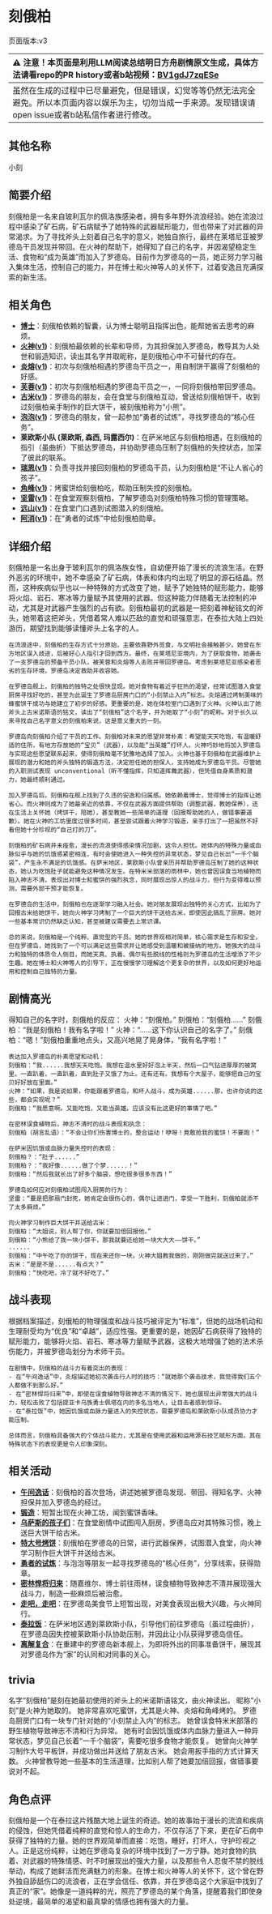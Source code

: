 # 刻俄柏
页面版本:v3
 

| :warning: 注意！本页面是利用LLM阅读总结明日方舟剧情原文生成，具体方法请看repo的PR history或者b站视频：[BV1gdJ7zqESe](https://www.bilibili.com/video/BV1gdJ7zqESe/)         |
|:----------------------------|
| 虽然在生成的过程中已尽量避免，但是错误，幻觉等等仍然无法完全避免。所以本页面内容以娱乐为主，切勿当成一手来源。发现错误请open issue或者b站私信作者进行修改。|



## 其他名称
小刻
## 简要介绍
刻俄柏是一名来自玻利瓦尔的佩洛族感染者，拥有多年野外流浪经验。她在流浪过程中感染了矿石病，矿石病赋予了她特殊的武器赋形能力，但也带来了对武器的异常渴求。为了寻找斧头上刻着自己名字的意义，她独自旅行，最终在莱塔尼亚被罗德岛干员发现并带回。在火神的帮助下，她得知了自己的名字，并因渴望稳定生活、食物和“成为英雄”而加入了罗德岛。目前作为罗德岛的一员，她正努力学习融入集体生活，控制自己的能力，并在博士和火神等人的关怀下，过着安逸且充满探索的新生活。
## 相关角色
-   **[博士](extended_char_bo_shi.md)**：刻俄柏依赖的智囊，认为博士聪明且指挥出色，能帮她省去思考的麻烦。
-   **[火神](char_163_hpsts.md)([v1](../chars/char_163_hpsts.md))**：刻俄柏最依赖的长辈和导师，为其担保加入罗德岛，教导其为人处世和锻造知识，读出其名字并取昵称，是刻俄柏心中不可替代的存在。
-   **[炎熔](char_121_lava.md)([v1](../chars/char_121_lava.md))**：初次与刻俄柏相遇的罗德岛干员之一，用自制饼干赢得了刻俄柏的好感。
-   **[芙蓉](char_120_hibisc.md)([v1](../chars/char_120_hibisc.md))**：初次与刻俄柏相遇的罗德岛干员之一，一同将刻俄柏带回罗德岛。
-   **[古米](char_196_sunbr.md)([v1](../chars/char_196_sunbr.md))**：罗德岛的朋友，会在食堂与刻俄柏互动，曾送给刻俄柏饼干，收到过刻俄柏亲手制作的巨大饼干，被刻俄柏称为“小熊”。
-   **[泡泡](char_381_bubble.md)([v1](../chars/char_381_bubble.md))**：罗德岛的朋友，曾一起参加“勇者的试炼”，寻找罗德岛的“核心任务”。
-   **莱欧斯小队 (莱欧斯, 森西, 玛露西尔)**：在萨米地区与刻俄柏相遇，在刻俄柏的指引（虽曲折）下抵达罗德岛，并协助罗德岛压制了刻俄柏的失控状态，加深了彼此的联系。
-   **[瑞恩](extended_char_rui_en.md)([v1](../chars/extended_char_rui_en.md))**：负责寻找并接回刻俄柏的罗德岛干员，认为刻俄柏是“不让人省心的孩子”。
-   **[角峰](char_199_yak.md)([v1](../chars/char_199_yak.md))**：烤蜜饼给刻俄柏吃，帮助压制失控的刻俄柏。
-   **[坚雷](char_260_durnar.md)([v1](../chars/char_260_durnar.md))**：在食堂观察刻俄柏，了解罗德岛对刻俄柏特殊习惯的管理策略。
-   **[远山](char_109_fmout.md)([v1](../chars/char_109_fmout.md))**：在食堂门口遇到试图潜入的刻俄柏。
-   **[阿消](char_277_sqrrel.md)([v1](../chars/char_277_sqrrel.md))**：在“勇者的试炼”中给刻俄柏勋章。
## 详细介绍
刻俄柏是一名出身于玻利瓦尔的佩洛族女性，自幼便开始了漫长的流浪生活。在野外恶劣的环境中，她不幸感染了矿石病，体表和体内均出现了明显的源石结晶。然而，这种疾病似乎也以一种特殊的方式改变了她，赋予了她独特的赋形能力，能够将火焰、岩石、寒冰等力量赋予其使用的武器。但这种能力伴随着无法控制的冲动，尤其是对武器产生强烈的占有欲。刻俄柏最初的武器是一把刻着神秘铭文的斧头，她带着这把斧头，凭借着常人难以匹敌的直觉和顽强意志，在泰拉大陆上四处游历，期望找到能够读懂斧头上名字的人。

    在流浪途中，刻俄柏的生存方式十分原始，主要依靠野外觅食，与文明社会接触甚少。她曾在东方地区误入歧途，后被好心人指引才回到西方。最终，在莱塔尼亚境内，为了获取食物，她袭击了一支罗德岛的预备干员小队，被芙蓉和炎熔等人击败并带回罗德岛。考虑到莱塔尼亚感染者恶劣的生存环境，罗德岛决定救助并收容她。

    在罗德岛舰上，刻俄柏的独特之处很快显现。她对食物有着近乎狂热的渴望，经常试图潜入食堂厨房寻找好吃的，甚至为此诞生了罗德岛厨房门口的“小刻禁止入内”标志。炎熔通过烤制美味的蜂蜜饼干成功与她建立了初步的好感。更重要的是，她在体检室门口遇到了火神。火神认出了她斧头上古米诺斯语的铭文，读出了“刻俄柏”这个名字，并为她取了“小刻”的昵称。对于长久以来寻找自己名字意义的刻俄柏来说，这是意义重大的一刻。

    罗德岛向刻俄柏介绍了干员的工作。刻俄柏对未来的愿望非常朴素：希望能天天吃饱，有温暖舒适的住所，有地方存放她的“宝贝”（武器），以及能“当英雄”打坏人。火神巧妙地将加入罗德岛与实现这些愿望联系起来，使得刻俄柏毫不犹豫地选择了加入。火神也基于刻俄柏在武器维护上展现的潜力和她的斧头独特的锻造方法，决定担任她的担保人，支持她成为罗德岛干员。尽管她的入职测试表现 unconventional（听不懂指挥，只知道挥舞武器），但凭借自身素质和潜力，她最终顺利通过。

    加入罗德岛后，刻俄柏在舰上找到了久违的安逸和归属感。她依赖着博士，觉得博士的指挥让她省心。而火神则成为了她最亲近的依靠，不仅在武器方面提供帮助（调整武器，教她保养），还在生活上关怀她（烤饼干，陪她），甚至教她一些简单的道理（回报帮助她的人，做错事要道歉）。她在火神的工坊里度过很多时间，甚至尝试跟着火神学习锻造，亲手打出了一把虽然不好看但她十分珍视的“自己打的刀”。

    刻俄柏的矿石病并未痊愈，漫长的流浪使得感染情况加剧，这令人担忧。她体内的特殊力量或血脉似乎与她的饥饿感紧密相连，有时会使她进入一种失控的异常状态，梦见自己长出“一千个脑袋”，产生永不满足的饥饿感。在萨米地区，莱欧斯小队曾亲历并帮助罗德岛压制了她的这种状态，她认为吃饱肚子就能避免这种情况发生。在特米米部落的雨林中，她也曾因误食当地植物而陷入神志不清，表现出对博士和蜜饼的强烈执念，同时展现出惊人的战斗力，但行为变得难以预测，需要外部干预才能恢复。

    在罗德岛的生活中，刻俄柏也在逐渐学习融入社会。她对朋友展现出独特的关心方式，比如为了回报古米给她饼干，她向火神学习烤制了一个巨大的饼干送给古米，即使因此搞乱了厨房。她对一些基本常识仍然缺乏认知，甚至被建议需要去上常识课。

    总的来说，刻俄柏是一个纯粹、直觉型的干员。她的世界观相对简单，核心需求是生存和安全，但在罗德岛，她找到了一个可以满足这些需求并让她感受到温暖和被接纳的地方。她强大的战斗力和独特的体质令人侧目，而她天真、执着、偶尔有些脱线的性格则为罗德岛的生活增添了不少生趣。她在博士和火神等人的引导下，正在慢慢学习理解这个更复杂的世界，以及如何更好地运用和控制自己独特的力量。
## 剧情高光
得知自己的名字时，刻俄柏的反应：
    火神：“刻俄柏。”
    刻俄柏：“刻俄柏......”
    刻俄柏：“我是刻俄柏！我有名字啦！”
    火神：“......这下你认识自己的名字了。”
    刻俄柏：“嗯！”刻俄柏重重地点头，又高兴地晃了晃身体，“我有名字啦！”

    表达加入罗德岛的朴素愿望和动机：
    刻俄柏：“我......我想天天吃饱。我想在温水里好好泡上半天，然后一口气钻进厚厚的被窝里。一直趴着，一直趴着，直到肚子又饿了为止。还有还有。我想有个大屋子，能够把自己的宝贝好好放在里面。”
    火神：“如果，我是说如果，你能跟着罗德岛，和坏人战斗，成为英雄......那，也许你说的这些，都会实现呢？”
    刻俄柏：“我愿意啊。又能吃饱，又能当英雄。应该没有比这更好的事情了吧。”

    在密林误食植物后，神志不清时的战斗表现和执念：
    刻俄柏（胡言乱语）：“不会让你们伤害博士的，整合运动！咿呀！竟敢抢我的蜜饼！不要跑！”

    在萨米因饥饿或血脉力量失控时的表现：
    刻俄柏？：“肚子......”
    刻俄柏？：“我好像......做了个梦......！”
    刻俄柏：“然后我就长出了好多个脑袋，想吃很多很多东西！”

    罗德岛如何应对刻俄柏试图闯入厨房的行为：
    坚雷：“要是把那扇门封死，她肯定会很伤心的，偶尔让进进门，享受一下胜利，刻俄柏就添不了太多麻烦。”

    向火神学习制作巨大饼干并送给古米：
    刻俄柏：“大姐说，别人帮了你，你就要加倍回报他。”
    刻俄柏：“小熊给了我一块小饼干，那我就要还给她一块大大大——饼干。”
    ......
    刻俄柏：“中午吃了你的饼干，现在来还你一块。火神大姐教我做的，刚刚做完就送过来了。”
    古米：“是是不是......有点大？”
    刻俄柏：“快吃吧，冷了就不好吃了。”
## 战斗表现
根据档案描述，刻俄柏的物理强度和战斗技巧被评定为“标准”，但她的战场机动和生理耐受均为“优良”和“卓越”，适应性强。更重要的是，她因矿石病获得了独特的赋形能力，能够将火焰、岩石、寒冰等力量赋予武器，这极大地增强了她的法术杀伤能力，并被罗德岛划分为术师干员。

    在剧情中，刻俄柏的战斗力有着突出的表现：
    - 在“午间逸话”中，炎熔描述她初次袭击行人时的技巧：“就她那个袭击技术，我觉得我们五个人都做不到那么好。”
    - 在“密林悍将归来”中，即使在误食植物导致神志不清的情况下，她也展现出异常强大的战斗力，轻松击败了包括提亚卡乌族勇士佩塔在内的多名当地人，让目击者感到惊讶。
    - 在“泰拉饭”中，她因饥饿或血脉力量进入的失控状态，需要罗德岛和莱欧斯小队成员协力才能压制。

    总体而言，刻俄柏具备强大的个体战斗能力，尤其是在使用武器和运用源石技艺赋形方面。其在特殊状态下的表现更是令人印象深刻。
## 相关活动
-   **[午间逸话](../stories/act7d5.md)**：刻俄柏的首次登场，讲述她被罗德岛发现、带回、得知名字、火神担保并加入罗德岛的经过。
-   **[锻造](../stories/story_hpsts_set_1.md)**：短暂出现在火神工坊，闻到蜜饼香味。
-   **[乌萨斯的孩子们](../stories/act10d5.md)**：在食堂剧情中试图闯入厨房，罗德岛应对其特殊习惯，晚上送巨大饼干给古米。
-   **[特大号烤饼](../stories/story_cerber_set_1.md)**：刻俄柏在罗德岛的日常，进行武器保养，试图潜入食堂，向火神学习制作巨大饼干并送给古米。
-   **[勇者的试炼](../stories/story_bubble_set_1.md)**：与泡泡等朋友一起寻找罗德岛的“核心任务”，分享线索，获得勋章。
-   **[密林悍将归来](../stories/act12d0.md)**：随嘉维尔、博士前往雨林，误食植物导致神志不清并展现强大战斗力，制造一些麻烦后被治愈。
-   **[走吧，走吧](../stories/story_glassb_set_1.md)**：在罗德岛美食节上短暂出现，对美食表现出极大兴趣，与火神同行。
-   **[泰拉饭](../stories/act36side.md)**：在萨米地区遇到莱欧斯小队，引导他们前往罗德岛（虽过程曲折），在罗德岛因失控被莱欧斯小队协助压制，并因此让小队获得罗德岛信任。
-   **[离解复合](../stories/main_15.md)**：在重建中的罗德岛新本舰上，为即将外出的同事准备饼干，展现其对罗德岛作为“家”的认同和对同事的关心。
## trivia
名字“刻俄柏”是刻在她最初使用的斧头上的米诺斯语铭文，由火神读出。
    昵称“小刻”是火神为她取的。
    她非常喜欢吃蜜饼，尤其是火神、炎熔和角峰烤的。
    罗德岛厨房门口有一块专门针对她的“小刻禁止入内”的标志。
    她曾误食特米米部落的野生植物导致神志不清和行为异常。
    她有时会因饥饿或体内血脉力量进入一种异常状态，梦见自己长着“一千个脑袋”，需要吃很多食物才能恢复。
    她曾向火神学习制作大号平板饼，并成功做出并送给了朋友古米。
    她会用扳手指的方式计算天数。
    火神曾教导她一些基本的生活道理，比如别人帮了她要加倍回报，做错事要说对不起。
## 角色点评
刻俄柏是一个在泰拉这片残酷大地上诞生的奇迹。她的故事始于漫长的流浪和疾病的侵蚀，但她凭借着纯粹的直觉和惊人的生命力，不仅存活了下来，更在矿石病中获得了独特的力量。她的世界观简单而直接：吃饱，睡好，打坏人，守护珍视之人。正是这份纯粹，让她在罗德岛复杂的环境中找到了一方宁静。她对食物的执着、对武器的特殊情感、时不时展现出的强大力量，以及那些令人忍俊不禁的脱线举动，构成了她鲜活而充满魅力的形象。在博士和火神等人的关怀下，这个曾在野外独自舔舐伤口的流浪者，正在学会信任、依靠，并在罗德岛这个大家庭中找到了真正的“家”。她像是一道纯粹的光，照亮了罗德岛的某个角落，提醒着我们即使身处逆境，最简单的渴望和最真挚的情感也拥有强大的力量。